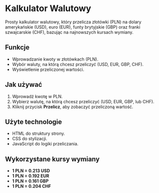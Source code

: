 # Kalkulator Walutowy

Prosty kalkulator walutowy, który przelicza złotówki (PLN) na dolary amerykańskie (USD), euro (EUR), funty brytyjskie (GBP) oraz franki szwajcarskie (CHF), bazując na najnowszych kursach wymiany.

## Funkcje
- Wprowadzanie kwoty w złotówkach (PLN).
- Wybór waluty, na którą chcesz przeliczyć (USD, EUR, GBP, CHF).
- Wyświetlenie przeliczonej wartości.

## Jak używać
1. Wprowadź kwotę w PLN.
2. Wybierz walutę, na którą chcesz przeliczyć (USD, EUR, GBP, lub CHF).
3. Kliknij przycisk **Przelicz**, aby zobaczyć przeliczoną wartość.

## Użyte technologie
- HTML do struktury strony.
- CSS do stylizacji.
- JavaScript do logiki przeliczania.

## Wykorzystane kursy wymiany
- **1 PLN = 0.213 USD**
- **1 PLN = 0.192 EUR**
- **1 PLN = 0.161 GBP**
- **1 PLN = 0.204 CHF**